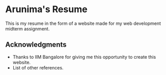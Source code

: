 # Arunima's Resume

This is my resume in the form of a website made for my web development midterm assignment.

## Acknowledgments

- Thanks to IIM Bangalore for giving me this opportunity to create this website.
- List of other references.
